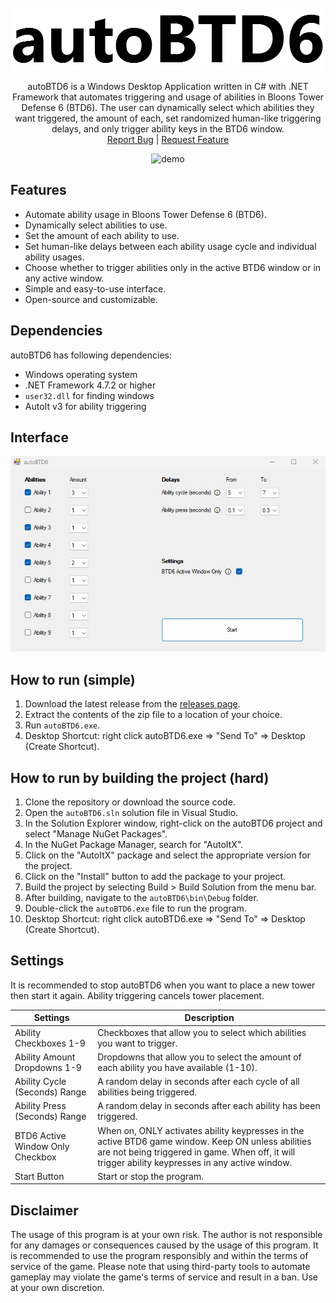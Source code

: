 <br />
<div align="center">
  <a href="https://github.com/trevtravtrev/autoBTD6">
    <img src="logo.png" alt="autoBTD6" width="500" height="100">
  </a>

  <p align="center">
autoBTD6 is a Windows Desktop Application written in C# with .NET Framework that automates triggering and usage of abilities in Bloons Tower Defense 6 (BTD6). The user can dynamically select which abilities they want triggered, the amount of each, set randomized human-like triggering delays, and only trigger ability keys in the BTD6 window.    <br />
    <a href="https://github.com/trevtravtrev/autoBTD6/issues">Report Bug</a>
     | 
    <a href="https://github.com/trevtravtrev/autoBTD6/issues">Request Feature</a>
  </p>
</div>

<p align="center">
  <img src="demo.gif" alt="demo" width="600" />
</p>

## Features

- Automate ability usage in Bloons Tower Defense 6 (BTD6).  
- Dynamically select abilities to use.  
- Set the amount of each ability to use.  
- Set human-like delays between each ability usage cycle and individual ability usages.  
- Choose whether to trigger abilities only in the active BTD6 window or in any active window.  
- Simple and easy-to-use interface.  
- Open-source and customizable.  

## Dependencies

autoBTD6 has following dependencies:  
- Windows operating system  
- .NET Framework 4.7.2 or higher  
- `user32.dll` for finding windows  
- AutoIt v3 for ability triggering  

## Interface
<p align="center">
  <img src="interface.jpg" alt="interface" width="600" />
</p>

## How to run (simple)  

1. Download the latest release from the [releases page](https://github.com/trevtravtrev/autoBTD6/releases).
2. Extract the contents of the zip file to a location of your choice.
3. Run `autoBTD6.exe`.
4. Desktop Shortcut: right click autoBTD6.exe => "Send To" => Desktop (Create Shortcut).

## How to run by building the project (hard)  

1. Clone the repository or download the source code.
2. Open the `autoBTD6.sln` solution file in Visual Studio.
3. In the Solution Explorer window, right-click on the autoBTD6 project and select "Manage NuGet Packages".
4. In the NuGet Package Manager, search for "AutoItX".
5. Click on the "AutoItX" package and select the appropriate version for the project.
6. Click on the "Install" button to add the package to your project.
7. Build the project by selecting Build > Build Solution from the menu bar.
8. After building, navigate to the `autoBTD6\bin\Debug` folder.
9. Double-click the `autoBTD6.exe` file to run the program.
10. Desktop Shortcut: right click autoBTD6.exe => "Send To" => Desktop (Create Shortcut).


## Settings

It is recommended to stop autoBTD6 when you want to place a new tower then start it again. Ability triggering cancels tower placement.  

| Settings                         | Description                                                                                     |
|----------------------------------|-------------------------------------------------------------------------------------------------|
| Ability Checkboxes 1-9           | Checkboxes that allow you to select which abilities you want to trigger.                       |
| Ability Amount Dropdowns 1-9     | Dropdowns that allow you to select the amount of each ability you have available (1-10).       |
| Ability Cycle (Seconds) Range    | A random delay in seconds after each cycle of all abilities being triggered.                   |
| Ability Press (Seconds) Range    | A random delay in seconds after each ability has been triggered.                               |
| BTD6 Active Window Only Checkbox | When on, ONLY activates ability keypresses in the active BTD6 game window. Keep ON unless abilities are not being triggered in game. When off, it will trigger ability keypresses in any active window. |
| Start Button                     | Start or stop the program.                                                                       |

## Disclaimer  

The usage of this program is at your own risk. The author is not responsible for any damages or consequences caused by the usage of this program. It is recommended to use the program responsibly and within the terms of service of the game. Please note that using third-party tools to automate gameplay may violate the game's terms of service and result in a ban. Use at your own discretion.
